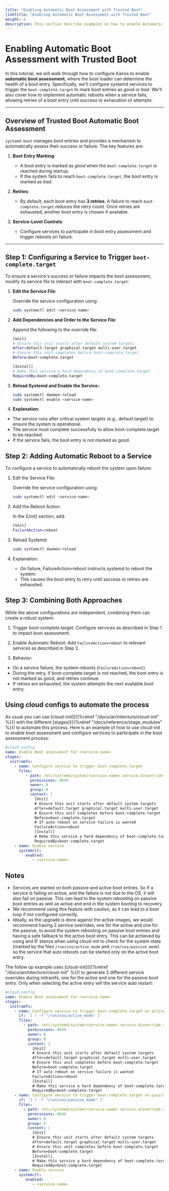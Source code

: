 ```yaml
---
title: "Enabling Automatic Boot Assessment with Trusted Boot"
linkTitle: "Enabling Automatic Boot Assessment with Trusted Boot"
weight: 4
description: This section describe examples on how to enable Automatic Boot Assessment with Trusted Boot in your own services.
---
```



# Enabling Automatic Boot Assessment with Trusted Boot

In this tutorial, we will walk through how to configure Kairos to enable **automatic boot assessment**, where the boot loader can determine the health of a boot entry. Specifically, we'll configure systemd services to trigger the `boot-complete.target` to mark boot entries as *good* or *bad*. We'll also cover how to implement automatic reboots when a service fails, allowing retries of a boot entry until success or exhaustion of attempts.

---


## Overview of Trusted Boot Automatic Boot Assessment

`systemd-boot` manages boot entries and provides a mechanism to automatically assess their success or failure. The key features are:

1. **Boot Entry Marking**:
    - A boot entry is marked as *good* when the `boot-complete.target` is reached during startup.
    - If the system fails to reach `boot-complete.target`, the boot entry is marked as *bad*.

2. **Retries**:
    - By default, each boot entry has **3 retries**. A failure to reach `boot-complete.target` reduces the retry count. Once retries are exhausted, another boot entry is chosen if available.

3. **Service-Level Controls**:
    - Configure services to participate in boot entry assessment and trigger reboots on failure.

---

## Step 1: Configuring a Service to Trigger `boot-complete.target`

To ensure a service's success or failure impacts the boot assessment, modify its service file to interact with `boot-complete.target`:

1. **Edit the Service File**:  

   Override the service configuration using:
   ```bash
   sudo systemctl edit <service-name>
    ```

2. **Add Dependencies and Order to the Service File**:

   Append the following to the override file:
    ```bash
    [Unit]
    # Ensure this unit starts after default system targets
    After=default.target graphical.target multi-user.target
    # Ensure this unit completes before boot-complete.target
    Before=boot-complete.target
   
    [Install]
    # Make this service a hard dependency of boot-complete.target
    RequiredBy=boot-complete.target
    ```
   
3. **Reload Systemd and Enable the Service:**:

    ```bash
    sudo systemctl daemon-reload
    sudo systemctl enable <service-name>
    ```
   
4. **Explanation**:

  - The service runs after critical system targets (e.g., default.target) to ensure the system is operational.
  - The service must complete successfully to allow boot-complete.target to be reached.
  - If the service fails, the boot entry is not marked as good.


## Step 2: Adding Automatic Reboot to a Service

To configure a service to automatically reboot the system upon failure:

1.  Edit the Service File:

    Override the service configuration using:
    ```bash
    sudo systemctl edit <service-name>
    ```
2. Add the Reboot Action:

   In the [Unit] section, add:
    ```bash
    [Unit]
    FailureAction=reboot
    ```
3. Reload Systemd:
    ```bash
    sudo systemctl daemon-reload
    ```
4. Explanation:
   - On failure, FailureAction=reboot instructs systemd to reboot the system.
   - This causes the boot entry to retry until success or retries are exhausted.


## Step 3: Combining Both Approaches

While the above configurations are independent, combining them can create a robust system:

1. Trigger boot-complete.target:
   Configure services as described in Step 1 to impact boot assessment.

2. Enable Automatic Reboot:
   Add `FailureAction=reboot` to relevant services as described in Step 2.

3. Behavior:
  - On a service failure, the system reboots (`FailureAction=reboot`).
  - During the retry, if boot-complete.target is not reached, the boot entry is not marked as good, and retries continue.
  - If retries are exhausted, the system attempts the next available boot entry.


## Using cloud configs to automate the process

As usual you can use [cloud-init]({{%relref "/docs/architecture/cloud-init" %}}) with the different [stages]({{%relref "/docs/reference/stage_modules" %}}) to automate this process. Here is an example of how to use cloud-init to enable boot assessment and configure services to participate in the boot assessment process:

```yaml
#cloud-config
name: Enable Boot assessment for <service-name>
stages:
  initramfs:
    - name: Configure service to trigger boot-complete.target
      files:
         - path: /etc/systemd/system/<service-name>.service.d/override.conf
           permissions: 0644
           owner: 0
           group: 0
           content: |
             [Unit]
             # Ensure this unit starts after default system targets
             After=default.target graphical.target multi-user.target
             # Ensure this unit completes before boot-complete.target
             Before=boot-complete.target
             # If auto reboot on service failure is wanted
             FailureAction=reboot
             [Install]
             # Make this service a hard dependency of boot-complete.target
             RequiredBy=boot-complete.target
    - name: Enable service
      systemctl:
         enabled:
            - <service-name>
```


## Notes

 - Services are started on both passive and active boot entries. So if a service is failing on active, and the failure is not due to the OS, it will also fail on passive. This can lead to the system rebooting on passive boot entries as well as active and end in the system booting to recovery.
 - We recommend using this feature with caution, as it can lead to a boot loop if not configured correctly.
 - Ideally, as the upgrade is done against the active images, we would recommend having 2 service overrides, one for the active and one for the passive, to avoid the system rebooting on passive boot entries and having a safe fallback to the active boot entry. This can be achieved by using and IF stanza when using cloud-init to check for the system state (marked by the files `/run/cos/active_mode` and `/run/cos/passive_mode`) so the service that auto reboots can be started only on the active boot entry.

The follow up example uses [cloud-init]({{%relref "/docs/architecture/cloud-init" %}}) to generate 2 different service overrides during initramfs, one for the active and one for the passive boot entry. Only when selecting the active entry will the service auto restart:

```yaml
#cloud-config
name: Enable Boot assessment for <service-name>
stages:
  initramfs:
    - name: Configure service to trigger boot-complete.target on active
      if: '[ ! -f "/run/cos/active_mode" ]'
      files:
        - path: /etc/systemd/system/<service-name>.service.d/override.conf
          permissions: 0644
          owner: 0
          group: 0
          content: |
            [Unit]
            # Ensure this unit starts after default system targets
            After=default.target graphical.target multi-user.target
            # Ensure this unit completes before boot-complete.target
            Before=boot-complete.target
            # If auto reboot on service failure is wanted
            FailureAction=reboot
            [Install]
            # Make this service a hard dependency of boot-complete.target
            RequiredBy=boot-complete.target
    - name: Configure service to trigger boot-complete.target on passive
      if: '[ ! -f "/run/cos/passive_mode" ]'
      files:
        - path: /etc/systemd/system/<service-name>.service.d/override.conf
          permissions: 0644
          owner: 0
          group: 0
          content: |
            [Unit]
            # Ensure this unit starts after default system targets
            After=default.target graphical.target multi-user.target
            # Ensure this unit completes before boot-complete.target
            Before=boot-complete.target
            [Install]
            # Make this service a hard dependency of boot-complete.target
            RequiredBy=boot-complete.target
    - name: Enable service
      systemctl:
         enabled:
            - <service-name>
```
   